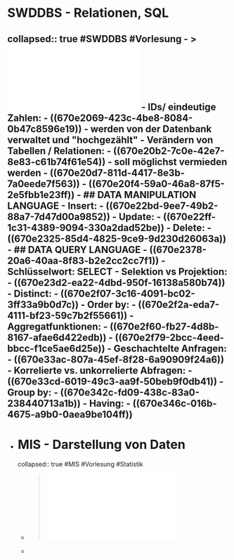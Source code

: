 # SWDDBS - Relationen, SQL
collapsed:: true
#SWDDBS #Vorlesung
	- > ![Folien SQL](../assets/04_SQL_1728901687385_0.pdf)
	- **IDs/ eindeutige Zahlen:**
		- ((670e2069-423c-4be8-8084-0b47c8596e19))
		- werden von der Datenbank verwaltet und "hochgezählt"
	- **Verändern von Tabellen / Relationen:**
		- ((670e20b2-7c0e-42e7-8e83-c61b74f61e54))
		- soll möglichst vermieden werden
		- ((670e20d7-811d-4417-8e3b-7a0eede7f563))
		- ((670e20f4-59a0-46a8-87f5-2e5fbb1e23ff))
	- ## **DATA MANIPULATION LANGUAGE**
		- **Insert:**
			- ((670e22bd-9ee7-49b2-88a7-7d47d00a9852))
		- **Update:**
			- ((670e22ff-1c31-4389-9094-330a2dad52be))
		- **Delete:**
			- ((670e2325-85d4-4825-9ce9-9d230d26063a))
	- ## DATA QUERY LANGUAGE
		- ((670e2378-20a6-40aa-8f83-b2e2cc2cc7f1))
		- Schlüsselwort: SELECT
		- **Selektion vs Projektion:**
			- ((670e23d2-ea22-4dbd-950f-16138a580b74))
		- **Distinct:**
			- ((670e2f07-3c16-4091-bc02-3ff33a9b0d7c))
		- **Order by:**
			- ((670e2f2a-eda7-4111-bf23-59c7b2f55661))
		- **Aggregatfunktionen:**
			- ((670e2f60-fb27-4d8b-8167-afae6d422edb))
			- ((670e2f79-2bcc-4eed-bbcc-f1ce5ae6d25e))
		- **Geschachtelte Anfragen:**
			- ((670e33ac-807a-45ef-8f28-6a90909f24a6))
		- **Korrelierte vs. unkorrelierte Abfragen:**
			- ((670e33cd-6019-49c3-aa9f-50beb9f0db41))
		- **Group by:**
			- ((670e342c-fd09-438c-83a0-238440713a1b))
		- **Having:**
			- ((670e346c-016b-4675-a9b0-0aea9be104ff))
-
- # MIS - Darstellung von Daten
  collapsed:: true
  #MIS #Vorlesung #Statistik
	- > ![Folien VE02](../assets/VE02_Angewandte_Mathe_Statistik_CSI_WS2425_1728985180200_0.pdf)
	-